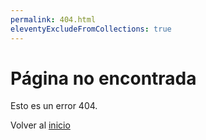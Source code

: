 ```yaml
---
permalink: 404.html
eleventyExcludeFromCollections: true
---
```

# Página no encontrada

Esto es un error 404.

Volver al [inicio](./index.md)
